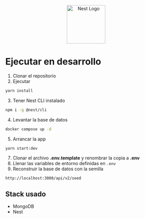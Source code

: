<p align="center">
  <a href="http://nestjs.com/" target="blank"><img src="https://nestjs.com/img/logo-small.svg" width="120" alt="Nest Logo" /></a>
</p>

# Ejecutar en desarrollo

1. Clonar el repositorio
2. Ejecutar
```bash
yarn install
```
3. Tener Nest CLI instalado
```bash
npm i -g @nest/cli
```
4. Levantar la base de datos
```bash
docker compose up -d
```
5. Arrancar la app
```bash
yarn start:dev
```
7. Clonar el archivo __.env.template__ y renombrar la copia a __.env__
8. Llenar las variables de entorno definidas en ```.env```
9. Reconstruir la base de datos con la semilla
```
http://localhost:3000/api/v2/seed
```

## Stack usado
* MongoDB
* Nest